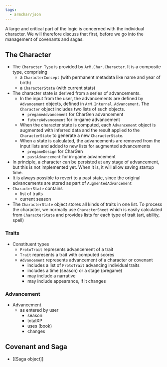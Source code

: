 ```yaml
---
tags:
  - armchar/json
---
```

A large and critical part of the logic is concerned with the individual character. We will therefore discuss that first, before we go into the management of covenants and sagas.
## The Character

+ The `Character Type` is provided by `ArM.Char.Character`.  It is a composite type, comprising
	+ a `CharacterConcept` (with permanent metadata like name and year of birth)
	+ a `CharacterState` (with current stats)
+ The character state is derived from a series of advancements.
	+ In the input from the user, the advancements are defined by `Advancement` objects, defined in `ArM.Internal.Advancement`. The `Character` object includes two lists of such objects.
		+ `pregameAdvancement` for CharGen advancement
		+ `futureAdvancement` for in-game advancement
	+ When the character state is computed, each `Advancement` object is augmented with inferred data and the result applied to the `CharacterState` to generate a new `CharacterState`.
	+ When a state is calculated, the advancements are removed from the input lists and added to new lists for augmented advancements
		+ `pregameDesign` for CharGen 
		+ `pastAdvancement` for in-game advancement
+ In principle, a character can be persisted at any stage of advancement, but this is not implemented yet.  When it is, it will allow saving startup time.
+ It is always possible to revert to a past state, since the original advancements are stored as part of `AugmentedAdvancement`
+ `CharacterState` contains
	+ list of traits
	+ current season
+ The `CharacterState` object stores all kinds of traits in one list. To process the character, we normally use `CharacterSheet` which is easily calculated from `CharacterState` and provides lists for each type of trait (art, ability, spell)

### Traits

+ Constituent types
	+ `ProtoTrait` represents advancement of a trait
	+ `Trait` represents a trait with computed scores
	+ `Advancement` represents advancement of a character or covenant
		+ includes a list of `ProtoTrait` advancing individual traits
		+ includes a time (season) or a stage (pregame)
		+ may include a narrative
		+ may include appearance, if it changes

### Advancement	

+ Advancement
	+ as entered by user
		+ season 
		+ totalXP
		+ uses (book)
		+ changes 

## Covenant and Saga

+ [[Saga object]]